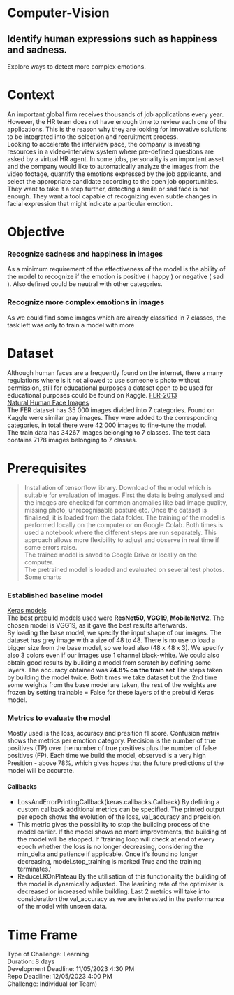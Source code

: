# Computer-Vision
## Identify human expressions such as happiness and sadness.
Explore ways to detect more complex emotions.
# Context
An important global firm receives thousands of job applications every year. However, the HR team does not have enough time to review each one of the applications. This is the reason why they are looking for innovative solutions to be integrated into the selection and recruitment process.<br/>
Looking to accelerate the interview pace, the company is investing resources in a video-interview system where pre-defined questions are asked by a virtual HR agent. In some jobs, personality is an important asset and the company would like to automatically analyze the images from the video footage, quantify the emotions expressed by the job applicants, and select the appropriate candidate according to the open job opportunities. They want to take it a step further, detecting a smile or sad face is not enough. They want a tool capable of recognizing even subtle changes in facial expression that might indicate a particular emotion.
# Objective
### Recognize sadness and happiness in images
As a minimum requirement of the effectiveness of the model is the ability of the model to recognize if the emotion is positive ( happy ) or negative ( sad ). Also defined could be neutral with other categories.
### Recognize more complex emotions in images
As we could find some images which are already classified in 7 classes, the task left was only to train a model with more
# Dataset
Although human faces are a frequently found on the internet, there a many regulations where is it not allowed to use someone's photo without permission, still for educational purposes a dataset open to be used for educational purposes could be found on Kaggle.
[FER-2013](https://www.kaggle.com/datasets/msambare/fer2013)</br>
[Natural Human Face Images](https://www.kaggle.com/datasets/sudarshanvaidya/random-images-for-face-emotion-recognition)</br>
The FER dataset has 35 000 images divided into 7 categories. Found on Kaggle were similar gray images. They were added to the corresponding categories, in total there were 42 000 images to fine-tune the model.</br>
The train data has 34267 images belonging to 7 classes. The test data contains 7178 images belonging to 7 classes.
# Prerequisites
>Installation of tensorflow library. Download of the model which is suitable for evaluation of images.
>First the data is being analysed and the images are checked for common anomalies like bad image quality, missing photo, unrecognisable posture etc. Once the dataset is finalised, it is loaded from the data folder. The training of the model is performed locally on the computer or on Google Colab. Both times is used a notebook where the different steps are run separately. This approach allows more flexibility to adjust and observe in real time if some errors raise.<br>
The trained model is saved to Google Drive or locally on the computer.</br>
The pretrained model is loaded and evaluated on several test photos. Some charts
### Established baseline model
[Keras models](https://keras.io/api/applications/)</br>
The best prebuild models used were <b>ResNet50, VGG19, MobileNetV2</b>. The chosen model is VGG19, as it gave the best results afterwards. </br>
By loading the base model, we specify the input shape of our images. The dataset has grey image with a size of 48 to 48. There is no use to load a bigger size from the base model, so we load also (48 x 48 x 3). We specify also 3 colors even if our images use 1 channel black-white.
We could also obtain good results by building a model from scratch by defining some layers. The accuracy obtained was <b>74.8% on the train set</b>
The steps taken by building the model twice. Both times we take dataset but the 2nd time some weights from the base model are taken, the rest of the weights are frozen by setting trainable = False for these layers of the prebuild Keras model. 
###  Metrics to evaluate the model
Mostly used is the loss, accuracy and presition f1 score. Confusion matrix shows the metrics per emotion category.
Precision is the number of true positives (TP) over the number of true positives plus the number of false positives (FP).
Each time we build the model, observed is a very high Presition - above 78%, which gives hopes that the future predictions of the model will be accurate.
#### Callbacks
* LossAndErrorPrintingCallback(keras.callbacks.Callback)
By defining a custom callback additional metrics can be specified. The printed output per epoch shows the evolution of the loss, val_accuracy and precision.
* This metric gives the possibility to stop the building process of the model earlier. If the model shows no more improvements, the building of the model will be stopped. If 'training loop will check at end of every epoch whether the loss is no longer decreasing, considering the min_delta and patience if applicable. Once it's found no longer decreasing, model.stop_training is marked True and the training terminates.'
* ReduceLROnPlateau
By the utilisation of this functionality the building of the model is dynamically adjusted. The learining rate of the optimiser is decreased or increased while building.
Last 2 metrics will take into consideration the val_accuracy as we are interested in the performance of the model with unseen data.

# Time Frame
Type of Challenge: Learning</br>
Duration: 8 days</br>
Development Deadline: 11/05/2023 4:30 PM</br>
Repo Deadline: 12/05/2023 4:00 PM</br>
Challenge: Individual (or Team)
